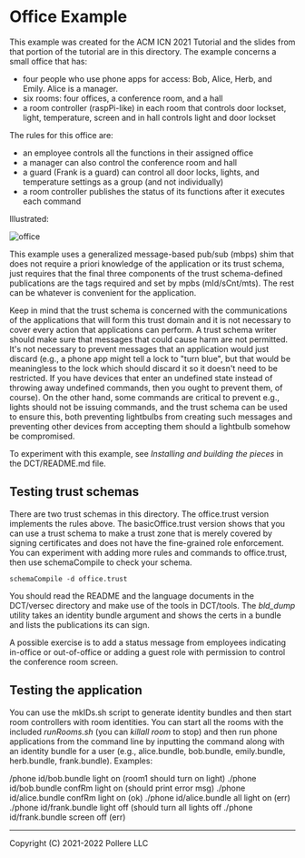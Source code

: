 # Office Example

This example was created for the ACM ICN 2021 Tutorial and the slides from that portion of the tutorial are in this directory. The example concerns a small office that has:

- four people who use phone apps for access: Bob, Alice, Herb, and Emily. Alice is a manager.
- six rooms: four offices, a conference room, and a hall
- a room controller (raspPi-like) in each room that controls door lockset, light, temperature, screen and in hall controls light and door lockset

The rules for this office are:

- an employee controls all the functions in their assigned office
- a manager can also control the conference room and hall
- a guard (Frank is a guard) can control all door locks, lights, and temperature settings as a group (and not individually)
- a room controller publishes the status of its functions after it executes each command

Illustrated:

![office](./office.png)

This example uses a generalized message-based pub/sub (mbps) shim that does not require a priori knowledge of the application or its trust schema, just requires that the final three components of the trust schema-defined publications are the tags required and set by mpbs  (mId/sCnt/mts). The rest can be whatever is convenient for the application.

Keep in mind that the trust schema is concerned with the communications of the applications that will form this trust domain and it is not necessary to cover every action that applications can perform. A trust schema writer should make sure that messages that could cause harm are not permitted. It's not necessary to prevent messages that an application would just discard (e.g., a phone app might tell a lock to "turn blue", but that would be meaningless to the lock which should discard it so it doesn't need to be restricted. If you have devices that enter an undefined state instead of throwing away undefined commands, then you ought to prevent them, of course). On the other hand, some commands are critical to prevent e.g., lights should not be issuing commands, and the trust schema can be used to ensure this, both preventing lightbulbs from creating such messages and preventing other devices from accepting them should a lightbulb somehow be compromised.

To experiment with this example, see *Installing and building the pieces* in the DCT/README.md file.

## Testing trust schemas

There are two trust schemas in this directory. The office.trust version implements the rules above. The basicOffice.trust version shows that you can use a trust schema to make a trust zone that is merely covered by signing certificates and does not have the fine-grained role enforcement. You can experiment with adding more rules and commands to office.trust, then use schemaCompile to check your schema. 

 `schemaCompile -d office.trust`

You should read the README and the language documents in the DCT/versec directory and make use of the tools in DCT/tools. The *bld_dump* utility takes an identity bundle argument and shows the certs in a bundle and lists the publications its can sign.

A possible exercise is to add a status message from employees indicating in-office or out-of-office or adding a guest role with permission to control the conference room screen.

## Testing the application

You can use the mkIDs.sh script to generate identity bundles and then start room controllers with room identities. You can start all the rooms with the included *runRooms.sh* (you can *killall room* to stop) and then run phone applications from the command line by inputting the command along with an identity bundle for a user (e.g., alice.bundle, bob.bundle, emily.bundle, herb.bundle, frank.bundle). Examples:

/phone id/bob.bundle light on (room1 should turn on light) 
./phone id/bob.bundle confRm light on (should print error msg) 
./phone id/alice.bundle confRm light on (ok) 
./phone id/alice.bundle all light on (err) 
./phone id/frank.bundle light off (should turn all lights off 
./phone id/frank.bundle screen off (err)

---

Copyright (C) 2021-2022 Pollere LLC 
